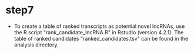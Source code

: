 # step7
* To create a table of ranked transcripts as potential novel lncRNAs, use the R script "rank_candidate_lncRNA.R" in Rstudio (version 4.2.1).
The table of ranked candidates "ranked_candidates.tsv" can be found in the analysis directory.

